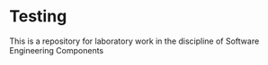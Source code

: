 # Testing
This is a repository for laboratory work in the discipline of Software Engineering Components
